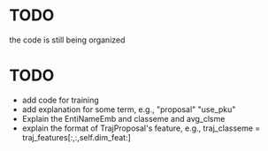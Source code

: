 # TODO
the code is still being organized

# TODO 
- add code for training
- add explanation for some term, e.g., "proposal" "use_pku"
- Explain the EntiNameEmb and classeme and avg_clsme
- explain the format of TrajProposal's feature, e.g., traj_classeme = traj_features[:,:,self.dim_feat:]